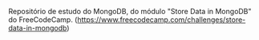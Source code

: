Repositório de estudo do MongoDB, do módulo "Store Data in MongoDB" do FreeCodeCamp.
(https://www.freecodecamp.com/challenges/store-data-in-mongodb)